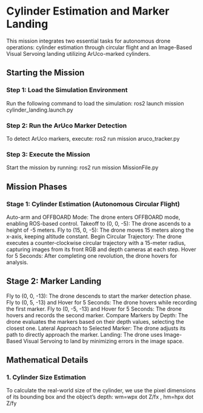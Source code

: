 # Cylinder Estimation and Marker Landing
This mission integrates two essential tasks for autonomous drone operations: cylinder estimation through circular flight and an Image-Based Visual Servoing landing utilizing ArUco-marked cylinders.

## Starting the Mission
### Step 1: Load the Simulation Environment
Run the following command to load the simulation:
ros2 launch mission cylinder_landing.launch.py

### Step 2: Run the ArUco Marker Detection
To detect ArUco markers, execute:
ros2 run mission aruco_tracker.py

### Step 3: Execute the Mission
Start the mission by running:
ros2 run mission MissionFile.py

## Mission Phases
### Stage 1: Cylinder Estimation (Autonomous Circular Flight)
Auto-arm and OFFBOARD Mode: The drone enters OFFBOARD mode, enabling ROS-based control.
Takeoff to (0, 0, -5): The drone ascends to a height of -5 meters.
Fly to (15, 0, -5): The drone moves 15 meters along the x-axis, keeping altitude constant.
Begin Circular Trajectory: The drone executes a counter-clockwise circular trajectory with a 15-meter radius, capturing images from its front RGB and depth cameras at each step.
Hover for 5 Seconds: After completing one revolution, the drone hovers for analysis.

## Stage 2: Marker Landing
Fly to (0, 0, -13): The drone descends to start the marker detection phase.
Fly to (0, 5, -13) and Hover for 5 Seconds: The drone hovers while recording the first marker.
Fly to (0, -5, -13) and Hover for 5 Seconds: The drone hovers and records the second marker.
Compare Markers by Depth: The drone evaluates the markers based on their depth values, selecting the closest one.
Lateral Approach to Selected Marker: The drone adjusts its path to directly approach the marker.
Landing: The drone uses Image-Based Visual Servoing to land by minimizing errors in the image space.

## Mathematical Details
### 1. Cylinder Size Estimation
To calculate the real-world size of the cylinder, we use the pixel dimensions of its bounding box and the object’s depth:
wm=wpx dot Z/fx , hm=hpx dot Z/fy
